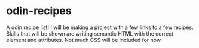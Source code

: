 # odin-recipes
A odin recipe list! I will be making a project with a few links to a few recipes. Skills that will be shown are writing semantic HTML with the correct element and attributes. Not much CSS will be included for now.

